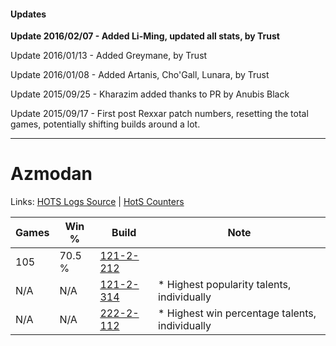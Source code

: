 #### Updates
**Update 2016/02/07 - Added Li-Ming, updated all stats, by Trust**

Update 2016/01/13 - Added Greymane, by Trust

Update 2016/01/08 - Added Artanis, Cho'Gall, Lunara, by Trust

Update 2015/09/25 - Kharazim added thanks to PR by Anubis Black

Update 2015/09/17 - First post Rexxar patch numbers, resetting the total games, potentially shifting builds around a lot.

***

# Azmodan

Links: [HOTS Logs Source](https://www.hotslogs.com/Sitewide/HeroDetails?Hero=Azmodan) | [HotS Counters](http://hotscounters.com/#/hero/Azmodan)

Games  | Win %  | Build     | Note
-----  | -----  | -----     | ----
105    | 70.5 % | [121-2-212](http://www.heroesfire.com/hots/talent-calculator/azmodan#gnMq) | 
N/A    | N/A    | [121-2-314](http://www.heroesfire.com/hots/talent-calculator/azmodan#gnOQ) | * Highest popularity talents, individually
N/A    | N/A    | [222-2-112](http://www.heroesfire.com/hots/talent-calculator/azmodan#kdwW) | * Highest win percentage talents, individually
